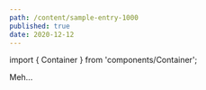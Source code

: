 ```yaml
---
path: /content/sample-entry-1000
published: true
date: 2020-12-12
---
```


import { Container } from 'components/Container';

<Container>

Meh...

</Container>
